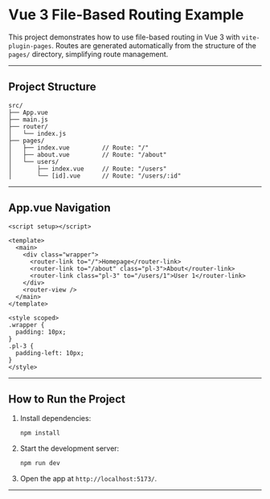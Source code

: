 # **Vue 3 File-Based Routing Example**

This project demonstrates how to use file-based routing in Vue 3 with `vite-plugin-pages`. Routes are generated automatically from the structure of the `pages/` directory, simplifying route management.

---

## **Project Structure**

```
src/
├── App.vue
├── main.js
├── router/
│   └── index.js
├── pages/
│   ├── index.vue         // Route: "/"
│   ├── about.vue         // Route: "/about"
│   └── users/
│       ├── index.vue     // Route: "/users"
│       └── [id].vue      // Route: "/users/:id"
```

---

## **App.vue Navigation**

```vue
<script setup></script>

<template>
  <main>
    <div class="wrapper">
      <router-link to="/">Homepage</router-link>
      <router-link to="/about" class="pl-3">About</router-link>
      <router-link class="pl-3" to="/users/1">User 1</router-link>
    </div>
    <router-view />
  </main>
</template>

<style scoped>
.wrapper {
  padding: 10px;
}
.pl-3 {
  padding-left: 10px;
}
</style>

```

---

## **How to Run the Project**

1. Install dependencies:  
   ```bash
   npm install
   ```

2. Start the development server:  
   ```bash
   npm run dev
   ```

3. Open the app at `http://localhost:5173/`.

---